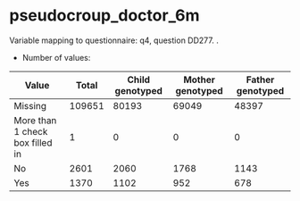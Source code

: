 # pseudocroup_doctor_6m
Variable mapping to questionnaire: q4, question DD277.
.
- Number of values:

| Value | Total | Child genotyped | Mother genotyped | Father genotyped |
| ----- | ----- | --------------- | ---------------- | ---------------- |
| Missing | 109651 | 80193 | 69049 | 48397 |
| More than 1 check box filled in | 1 | 0 | 0 |0 |
| No | 2601 | 2060 | 1768 |1143 |
| Yes | 1370 | 1102 | 952 |678 |



